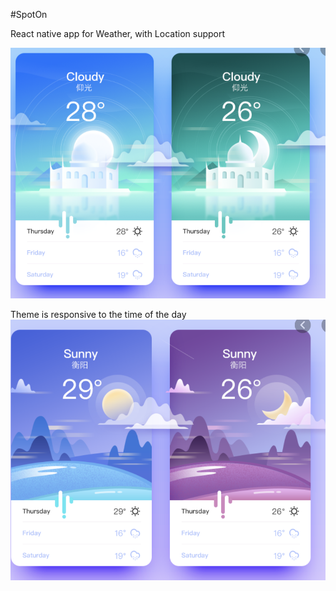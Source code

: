 #SpotOn

React native app for Weather, with Location support

<img src="assets/adaptive_screen.png" />


Theme is responsive to the time of the day
<img src="assets/response_to_time.png" />
